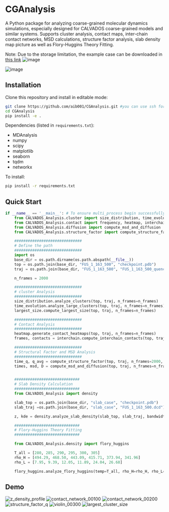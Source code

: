# CGAnalysis

A Python package for analyzing coarse-grained molecular dynamics simulations, especially designed for CALVADOS coarse-grained models and similar systems.
Supports cluster analysis, contact maps, inter-chain contact networks, MSD calculations, structure factor analysis, slab density map picture as well as Flory-Huggins Theory Fitting.

Note: Due to the storage limitation, the example case can be downloaded in [this link](http://ug.link/DXP4800PLUS-7C5/filemgr/share-download/?id=04f0522372ce443f93a8aa6d1ecd0d1b)
![image](https://github.com/user-attachments/assets/999775c5-84fe-414c-af0f-ea1e3dbb6eec)


![image](https://github.com/user-attachments/assets/97f6e761-5773-4e26-bebb-0c149b32ed4e)

## Installation

Clone this repository and install in editable mode:

````bash
git clone https://github.com/aib001/CGAnalysis.git #you can use ssh for a quicker fetch
cd CGAnalysis
pip install -e .
````

Dependencies (listed in `requirements.txt`):

- MDAnalysis
- numpy
- scipy
- matplotlib
- seaborn
- tqdm
- networkx

To install:

````bash
pip install -r requirements.txt
````

## Quick Start

```python
if __name__ == '__main__': # To ensure multi_process begin successfully, the code should run under '__main__'
    from CALVADOS_Analysis.cluster import size_distribution, time_evolution, largest_size
    from CALVADOS_Analysis.contact import frequency, heatmap, interchain
    from CALVADOS_Analysis.diffusion import compute_msd_and_diffusion
    from CALVADOS_Analysis.structure_factor import compute_structure_factor

    ##############################
    # Define the path
    ##############################
    import os
    base_dir = os.path.dirname(os.path.abspath(__file__))
    top = os.path.join(base_dir, "FUS_1_163_500", "checkpoint.pdb")
    traj = os.path.join(base_dir, "FUS_1_163_500", "FUS_1_163_500_quench_quench.dcd")

    n_frames = 2000

    ##############################
    # cluster Analysis
    ##############################
    size_distribution.analyze_clusters(top, traj, n_frames=n_frames)
    time_evolution.analyze_large_clusters(top, traj, n_frames=n_frames)
    largest_size.compute_largest_size(top, traj, n_frames=n_frames)

    ##############################
    # Contact Analysis
    ##############################
    heatmap.generate_contact_heatmaps(top, traj, n_frames=n_frames)
    frames, contacts = interchain.compute_interchain_contacts(top, traj, n_frames=n_frames)

    ##############################
    # Structural Factor and MSD Analysis
    ##############################
    time_q, q_avg = compute_structure_factor(top, traj, n_frames=2000, n_windows=200, num_grid=32, n_workers=15)
    times, msd, D = compute_msd_and_diffusion(top, traj, n_frames=n_frames, n_workers=20)


    #############################
    # Slab Density Calculation
    #############################
    from CALVADOS_Analysis import density

    slab_top = os.path.join(base_dir, "slab_case", "checkpoint.pdb")
    slab_traj =os.path.join(base_dir, "slab_case", "FUS_1_163_500.dcd")

    z, kde = density.analyze_slab_density(slab_top, slab_traj, bandwidth=5.0, last_n_frames=200, n_workers=10)

    #############################
    # Flory-Huggins Theory Fitting
    #############################

    from CALVADOS_Analysis.density import flory_huggins

    T_all = [280, 285, 290, 295, 300, 305]
    rho_H = [494.29, 468.50, 443.09, 415.71, 373.94, 341.96]
    rho_L = [7.95, 9.39, 12.05, 11.89, 24.04, 26.68]

    flory_huggins.analyze_flory_huggins(temp=T_all, rho_H=rho_H, rho_L=rho_L, rho_protein=900)


```

## Demo
![z_density_profile](https://github.com/user-attachments/assets/552475fb-0599-4fc6-b2fd-25f642ba7070)
![contact_network_00100](https://github.com/user-attachments/assets/9dd4e0f6-8f2d-4e6e-84b3-6517ea2f62d9)
![contact_network_00200](https://github.com/user-attachments/assets/c45a423c-1787-4a88-8cb1-8b8565231742)
![structure_factor_q](https://github.com/user-attachments/assets/646407be-1d7f-45a3-a9f1-031e2e391573)
![violin_00300](https://github.com/user-attachments/assets/a260b71d-1066-4c0f-bea9-7890315a8ff2)
![largest_cluster_size](https://github.com/user-attachments/assets/1c9232a2-d89d-4055-8e99-f3895597df77)




